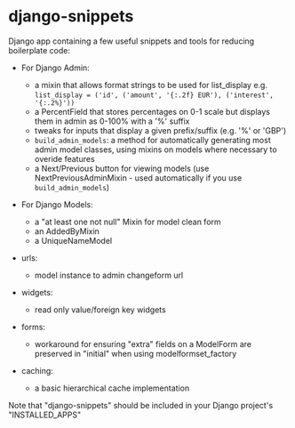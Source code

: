 # django-snippets

Django app containing a few useful snippets and tools for reducing boilerplate code:

- For Django Admin:
  - a mixin that allows format strings to be used for list_display e.g.
    `list_display = ('id', ('amount', '{:.2f} EUR'), ('interest', '{:.2%}'))`
  - a PercentField that stores percentages on 0-1 scale but displays them in admin as 0-100% with a '%' suffix 
  - tweaks for inputs that display a given prefix/suffix (e.g. '%' or 'GBP')
  - `build_admin_models`: a method for automatically generating most admin model classes, using mixins on models where necessary to overide features
  - a Next/Previous button for viewing models (use NextPreviousAdminMixin - used automatically if you use `build_admin_models`)

- For Django Models:
  - a "at least one not null" Mixin for model clean form
  - an AddedByMixin
  - a UniqueNameModel
  
- urls:
  - model instance to admin changeform url 
  
- widgets:
  - read only value/foreign key widgets
  
- forms:
  - workaround for ensuring "extra" fields on a ModelForm are preserved in "initial" when using modelformset_factory

- caching:
  - a basic hierarchical cache implementation
  
Note that "django-snippets" should be included in your Django project's "INSTALLED_APPS"
  


